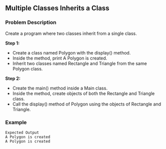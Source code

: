 ## Multiple Classes Inherits a Class

### Problem Description
Create a program where two classes inherit from a single class.

**Step 1:**

- Create a class named Polygon with the display() method.
- Inside the method, print A Polygon is created.
- Inherit two classes named Rectangle and Triangle from the same Polygon class.

**Step 2:**

- Create the main() method inside a Main class.
- Inside the method, create objects of both the Rectangle and Triangle class.
- Call the display() method of Polygon using the objects of Rectangle and Triangle.

### Example
    Expected Output
    A Polygon is created
    A Polygon is created